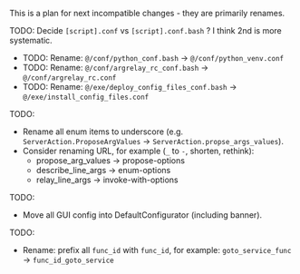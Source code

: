 
This is a plan for next incompatible changes - they are primarily renames.

TODO: Decide `[script].conf` vs `[script].conf.bash` ? I think 2nd is more systematic.

*   TODO: Rename: `@/conf/python_conf.bash` -> `@/conf/python_venv.conf`
*   TODO: Rename: `@/conf/argrelay_rc_conf.bash` -> `@/conf/argrelay_rc.conf`
*   TODO: Rename: `@/exe/deploy_config_files_conf.bash` -> `@/exe/install_config_files.conf`

TODO:
*   Rename all enum items to underscore (e.g. `ServerAction.ProposeArgValues` -> `ServerAction.propse_args_values`).
*   Consider renaming URL, for example (`_` to `-`, shorten, rethink):
    *   propose_arg_values -> propose-options
    *   describe_line_args -> enum-options
    *   relay_line_args -> invoke-with-options

TODO:
*   Move all GUI config into DefaultConfigurator (including banner).

TODO:
*   Rename: prefix all `func_id` with `func_id`, for example: `goto_service_func` -> `func_id_goto_service`
